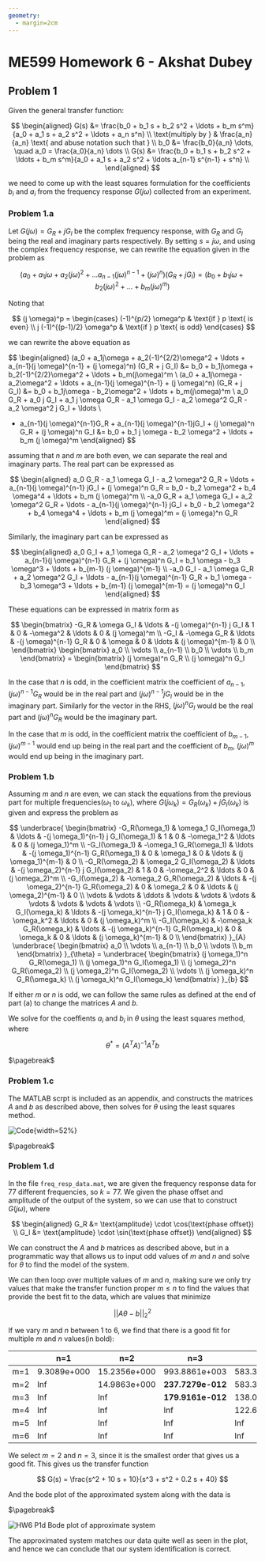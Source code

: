 ```yaml
---
geometry:
  - margin=2cm
---
```


# ME599 Homework 6 - Akshat Dubey

## Problem 1

Given the general transfer function:

$$
\begin{aligned}
G(s) &= \frac{b_0 + b_1 s + b_2 s^2 + \ldots + b_m s^m}{a_0 + a_1 s + a_2 s^2 + \ldots + a_n s^n} \\
\text{multiply by } & \frac{a_n}{a_n} \text{ and abuse notation such that } \\
b_0 &= \frac{b_0}{a_n} \dots, \quad a_0 = \frac{a_0}{a_n} \dots \\
G(s) &= \frac{b_0 + b_1 s + b_2 s^2 + \ldots + b_m s^m}{a_0 + a_1 s + a_2 s^2 + \ldots a_{n-1} s^{n-1} + s^n} \\
\end{aligned}
$$

we need to come up with the least squares formulation for the coefficients $b_i$ and $a_i$ from the frequency response $G(j\omega)$ collected from an experiment.

### Problem 1.a

Let $G(j\omega) = G_R + j G_I$ be the complex frequency response, with $G_R$ and $G_I$ being the real and imaginary parts respectively. By setting $s = j\omega$, and using the complex frequency response, we can rewrite the equation given in the problem as

$$
(a_0 + a_1 j\omega + a_2 (j\omega)^2 + \ldots a_{n-1}(j \omega)^{n-1} + (j \omega)^n) (G_R + j G_I) = (b_0 + b_1 j\omega + b_2 (j\omega)^2 + \ldots + b_m(j \omega)^m)
$$

Noting that

$$
(j \omega)^p = \begin{cases}
(-1)^{p/2} \omega^p & \text{if } p \text{ is even} \\
j (-1)^{(p-1)/2} \omega^p & \text{if } p \text{ is odd}
\end{cases}
$$

we can rewrite the above equation as

$$
\begin{aligned}
(a_0 + a_1j\omega + a_2(-1)^{2/2}\omega^2 + \ldots + a_{n-1}(j \omega)^{n-1} + (j \omega)^n) (G_R + j G_I) &= b_0 + b_1j\omega + b_2(-1)^{2/2}\omega^2 + \ldots + b_m(j\omega)^m \\
(a_0 + a_1j\omega - a_2\omega^2 + \ldots + a_{n-1}(j \omega)^{n-1} + (j \omega)^n) (G_R + j G_I) &= b_0 + b_1j\omega - b_2\omega^2 + \ldots + b_m(j\omega)^m \\
a_0 G_R + a_0 j G_I + a_1 j \omega G_R - a_1 \omega G_I - a_2 \omega^2 G_R - a_2 \omega^2 j G_I + \ldots \\
+ a_{n-1}(j \omega)^{n-1}G_R + a_{n-1}(j \omega)^{n-1}jG_I + (j \omega)^n G_R +  (j \omega)^n G_I &=
b_0 + b_1 j \omega - b_2 \omega^2  + \ldots + b_m (j \omega)^m
\end{aligned}
$$

assuming that $n$ and $m$ are both even, we can separate the real and imaginary parts. The real part can be expressed as

$$
\begin{aligned}
a_0 G_R - a_1 \omega G_I - a_2 \omega^2 G_R + \ldots + a_{n-1}(j \omega)^{n-1} jG_I + (j \omega)^n G_R = b_0 - b_2 \omega^2 + b_4 \omega^4 + \ldots + b_m (j \omega)^m \\
-a_0 G_R + a_1 \omega G_I + a_2 \omega^2 G_R + \ldots - a_{n-1}(j \omega)^{n-1} jG_I + b_0 - b_2 \omega^2 + b_4 \omega^4 + \ldots + b_m (j \omega)^m = (j \omega)^n G_R
\end{aligned}
$$

Similarly, the imaginary part can be expressed as

$$
\begin{aligned}
a_0 G_I + a_1 \omega G_R - a_2 \omega^2 G_I + \ldots + a_{n-1}(j \omega)^{n-1} G_R + (j \omega)^n G_I = b_1 \omega - b_3 \omega^3 + \ldots + b_{m-1} (j \omega)^{m-1} \\
-a_0 G_I - a_1 \omega G_R + a_2 \omega^2 G_I + \ldots - a_{n-1}(j \omega)^{n-1} G_R + b_1 \omega - b_3 \omega^3 + \ldots + b_{m-1} (j \omega)^{m-1} = (j \omega)^n G_I
\end{aligned}
$$

These equations can be expressed in matrix form as

$$
\begin{bmatrix}
-G_R & \omega G_I & \ldots & -(j \omega)^{n-1} j G_I & 1 & 0 & -\omega^2 & \ldots & 0 & (j \omega)^m \\
-G_I & -\omega G_R & \ldots & -(j \omega)^{n-1} G_R & 0 & \omega & 0 & \ldots & (j \omega)^{m-1} & 0 \\
\end{bmatrix}
\begin{bmatrix}
a_0 \\
\vdots \\
a_{n-1} \\
b_0 \\
\vdots \\
b_m
\end{bmatrix}
= \begin{bmatrix}
(j \omega)^n G_R \\
(j \omega)^n G_I
\end{bmatrix}
$$

In the case that $n$ is odd, in the coefficient matrix the coefficient of $a_{n-1}$, $(j \omega)^{n-1} G_R$ would be in the real part and $(j \omega)^{n-1} j G_I$ would be in the imaginary part.
Similarly for the vector in the RHS, $(j \omega)^n G_I$ would be the real part and $(j \omega)^n G_R$ would be the imaginary part.

In the case that $m$ is odd, in the coefficient matrix the coefficient of $b_{m-1}$, $(j \omega)^{m-1}$ would end up being in the real part and the coefficient of $b_m$, $(j \omega)^m$ would end up being in the imaginary part.

### Problem 1.b

Assuming $m$ and $n$ are even, we can stack the equations from the previous part for multiple frequencies($\omega_1$ to $\omega_k$), where $G(j \omega_k) = G_R(\omega_k) + jG_I(\omega_k)$ is given and express the problem as

$$
\underbrace{
\begin{bmatrix}
-G_R(\omega_1) & \omega_1 G_I(\omega_1) & \ldots & -(j \omega_1)^{n-1} j G_I(\omega_1) & 1 & 0 & -\omega_1^2 & \ldots & 0 & (j \omega_1)^m \\
-G_I(\omega_1) & -\omega_1 G_R(\omega_1) & \ldots & -(j \omega_1)^{n-1} G_R(\omega_1) & 0 & \omega_1 & 0 & \ldots & (j \omega_1)^{m-1} & 0 \\
-G_R(\omega_2) & \omega_2 G_I(\omega_2) & \ldots & -(j \omega_2)^{n-1} j G_I(\omega_2) & 1 & 0 & -\omega_2^2 & \ldots & 0 & (j \omega_2)^m \\
-G_I(\omega_2) & -\omega_2 G_R(\omega_2) & \ldots & -(j \omega_2)^{n-1} G_R(\omega_2) & 0 & \omega_2 & 0 & \ldots & (j \omega_2)^{m-1} & 0 \\
\vdots & \vdots & \ddots & \vdots & \vdots & \vdots & \vdots & \vdots & \vdots & \vdots \\
-G_R(\omega_k) & \omega_k G_I(\omega_k) & \ldots & -(j \omega_k)^{n-1} j G_I(\omega_k) & 1 & 0 & -\omega_k^2 & \ldots & 0 & (j \omega_k)^m \\
-G_I(\omega_k) & -\omega_k G_R(\omega_k) & \ldots & -(j \omega_k)^{n-1} G_R(\omega_k) & 0 & \omega_k & 0 & \ldots & (j \omega_k)^{m-1} & 0 \\
\end{bmatrix}
}_{A}
\underbrace{
\begin{bmatrix}
a_0 \\
\vdots \\
a_{n-1} \\
b_0 \\
\vdots \\
b_m
\end{bmatrix}
}_{\theta}
= \underbrace{
\begin{bmatrix}
(j \omega_1)^n G_R(\omega_1) \\
(j \omega_1)^n G_I(\omega_1) \\
(j \omega_2)^n G_R(\omega_2) \\
(j \omega_2)^n G_I(\omega_2) \\
\vdots \\
(j \omega_k)^n G_R(\omega_k) \\
(j \omega_k)^n G_I(\omega_k)
\end{bmatrix}
}_{b}
$$

If either $m$ or $n$ is odd, we can follow the same rules as defined at the end of part (a) to change the matrices $A$ and $b$.

We solve for the coeffients $a_i$ and $b_i$ in $\theta$ using the least squares method, where

$$
\theta^* = (A^TA)^{-1}A^Tb
$$

$\pagebreak$

### Problem 1.c

The MATLAB scrpt is included as an appendix, and constructs the matrices $A$ and $b$ as described above, then solves for $\theta$ using the least squares method.

![Code](figs/hw6p1c.png){width=52%}

$\pagebreak$

### Problem 1.d

In the file `freq_resp_data.mat`, we are given the frequency response data for 77 different frequencies, so $k=77$. We given the phase offset and amplitude of the output of the system, so we can use that to construct $G(j\omega)$, where

$$
\begin{aligned}
G_R &= \text{amplitude} \cdot \cos(\text{phase offset}) \\
G_I &= \text{amplitude} \cdot \sin(\text{phase offset})
\end{aligned}
$$

We can construct the $A$ and $b$ matrices as described above, but in a programmatic way that allows us to input odd values of $m$ and $n$ and solve for $\theta$ to find the model of the system.

We can then loop over multiple values of $m$ and $n$, making sure we only try values that make the transfer function proper $m \leq n$ to find the values that provide the best fit to the data, which are values that minimize

$$
||A \theta - b||_2^2
$$

If we vary $m$ and $n$ between 1 to 6, we find that there is a good fit for multiple $m$ and $n$ values(in bold):

|     | n=1         | n=2          | n=3               | n=4           | n=5           | n=6           |
| --- | ----------- | ------------ | ----------------- | ------------- | ------------- | ------------- |
| m=1 | 9.3089e+000 | 15.2356e+000 | 993.8861e+003     | 583.3088e+006 | 214.0905e+009 | 49.7797e+012  |
| m=2 | Inf         | 14.9863e+000 | **237.7279e-012** | 583.3088e+006 | 214.0905e+009 | 49.7797e+012  |
| m=3 | Inf         | Inf          | **179.9161e-012** | 138.0471e-009 | 214.0905e+009 | 49.7797e+012  |
| m=4 | Inf         | Inf          | Inf               | 122.6861e-009 | 125.4958e-006 | 49.7797e+012  |
| m=5 | Inf         | Inf          | Inf               | Inf           | 255.8723e+000 | 4.9544e-003   |
| m=6 | Inf         | Inf          | Inf               | Inf           | Inf           | 118.4789e+003 |

We select $m=2$ and $n=3$, since it is the smallest order that gives us a good fit. This gives us the transfer function

$$
G(s) = \frac{s^2 + 10 s + 10}{s^3 + s^2 + 0.2 s + 40}
$$

And the bode plot of the approximated system along with the data is

$\pagebreak$

![HW6 P1d Bode plot of approximate system](figs/hw6p1d_bode.svg)

The approximated system matches our data quite well as seen in the plot, and hence we can conclude that our system identification is correct.

